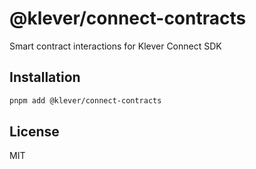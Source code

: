 # @klever/connect-contracts

Smart contract interactions for Klever Connect SDK

## Installation

```bash
pnpm add @klever/connect-contracts
```

## License

MIT
